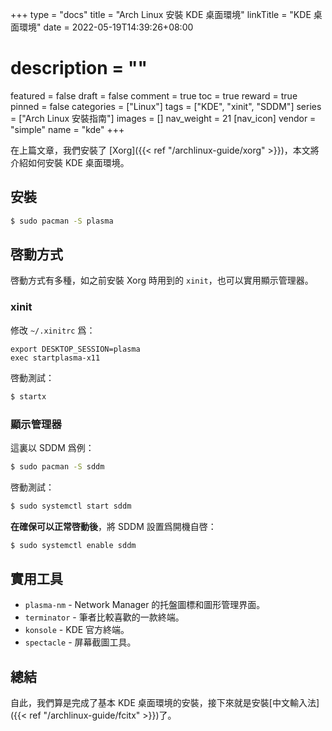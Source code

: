 +++
type = "docs"
title = "Arch Linux 安裝 KDE 桌面環境"
linkTitle = "KDE 桌面環境"
date = 2022-05-19T14:39:26+08:00
# description = ""
featured = false
draft = false
comment = true
toc = true
reward = true
pinned = false
categories = ["Linux"]
tags = ["KDE", "xinit", "SDDM"]
series = ["Arch Linux 安裝指南"]
images = []
nav_weight = 21
[nav_icon]
vendor = "simple"
name = "kde"
+++

在上篇文章，我們安裝了 [Xorg]({{< ref "/archlinux-guide/xorg" >}})，本文將介紹如何安裝 KDE 桌面環境。

<!--more-->

## 安裝

```bash
$ sudo pacman -S plasma
```

## 啓動方式

啓動方式有多種，如之前安裝 Xorg 時用到的 `xinit`，也可以實用顯示管理器。

### xinit

修改 `~/.xinitrc` 爲：

```text
export DESKTOP_SESSION=plasma
exec startplasma-x11
```

啓動測試：

```bash
$ startx
```

### 顯示管理器

這裏以 SDDM 爲例：

```bash
$ sudo pacman -S sddm
```

啓動測試：

```bash
$ sudo systemctl start sddm
```

**在確保可以正常啓動後**，將 SDDM 設置爲開機自啓：

```bash
$ sudo systemctl enable sddm
```

## 實用工具

- `plasma-nm` - Network Manager 的托盤圖標和圖形管理界面。
- `terminator` - 筆者比較喜歡的一款終端。
- `konsole` - KDE 官方終端。
- `spectacle` - 屏幕截圖工具。

## 總結

自此，我們算是完成了基本 KDE 桌面環境的安裝，接下來就是安裝[中文輸入法]({{< ref "/archlinux-guide/fcitx" >}})了。


